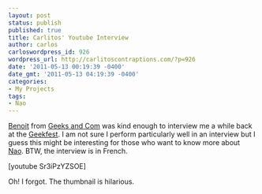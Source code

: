 ```yaml
---
layout: post
status: publish
published: true
title: Carlitos' Youtube Interview
author: carlos
carloswordpress_id: 926
wordpress_url: http://carlitoscontraptions.com/?p=926
date: '2011-05-13 00:19:39 -0400'
date_gmt: '2011-05-13 04:19:39 -0400'
categories:
- My Projects
tags:
- Nao
---
```

[Benoit](http://www.benoitchamontin.com/) from [Geeks and Com](http://www.geeksandcom.com/) was kind enough to interview me a while back at the [Geekfest](http://carlitoscontraptions.com/tag/geekfest/). I am not sure I perform particularly well in an interview but I guess this might be interesting for those who want to know more about [Nao](http://carlitoscontraptions.com/tag/nao/). BTW, the interview is in French.  

[youtube Sr3iPzYZSOE]

Oh! I forgot. The thumbnail is hilarious.